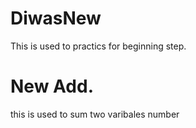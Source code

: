 # DiwasNew
This is used to practics for beginning step.
# New Add.
this is used to sum two varibales number
